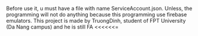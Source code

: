 Before use it, u must have a file with name ServiceAccount.json. Unless, the programming will not do anything because this programming use firebase emulators.
This project is made by TruongDinh, student of FPT University (Da Nang campus) and he is still FA <<<<<<=
